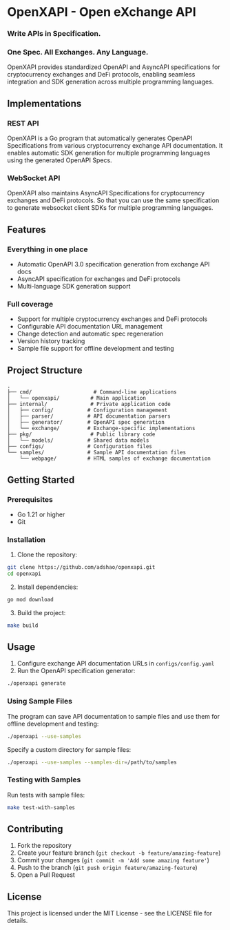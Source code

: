 # OpenXAPI - Open eXchange API

### Write APIs in Specification.

### One Spec. All Exchanges. Any Language.

OpenXAPI provides standardized OpenAPI and AsyncAPI specifications for cryptocurrency exchanges and DeFi protocols, enabling seamless integration and SDK generation across multiple programming languages.

## Implementations

### REST API

OpenXAPI is a Go program that automatically generates OpenAPI Specifications from various cryptocurrency exchange API documentation. It enables automatic SDK generation for multiple programming languages using the generated OpenAPI Specs.

### WebSocket API

OpenXAPI also maintains AsyncAPI Specifications for cryptocurrency exchanges and DeFi protocols.
So that you can use the same specification to generate websocket client SDKs for multiple programming languages.

## Features

### Everything in one place

- Automatic OpenAPI 3.0 specification generation from exchange API docs
- AsyncAPI specification for exchanges and DeFi protocols
- Multi-language SDK generation support

### Full coverage

- Support for multiple cryptocurrency exchanges and DeFi protocols
- Configurable API documentation URL management
- Change detection and automatic spec regeneration
- Version history tracking
- Sample file support for offline development and testing

## Project Structure

```
.
├── cmd/                    # Command-line applications
│   └── openxapi/          # Main application
├── internal/              # Private application code
│   ├── config/           # Configuration management
│   ├── parser/           # API documentation parsers
│   ├── generator/        # OpenAPI spec generation
│   └── exchange/         # Exchange-specific implementations
├── pkg/                   # Public library code
│   └── models/           # Shared data models
├── configs/              # Configuration files
└── samples/              # Sample API documentation files
    └── webpage/          # HTML samples of exchange documentation
```

## Getting Started

### Prerequisites

- Go 1.21 or higher
- Git

### Installation

1. Clone the repository:
```bash
git clone https://github.com/adshao/openxapi.git
cd openxapi
```

2. Install dependencies:
```bash
go mod download
```

3. Build the project:
```bash
make build
```

## Usage

1. Configure exchange API documentation URLs in `configs/config.yaml`
2. Run the OpenAPI specification generator:
```bash
./openxapi generate
```

### Using Sample Files

The program can save API documentation to sample files and use them for offline development and testing:

```bash
./openxapi --use-samples
```

Specify a custom directory for sample files:
```bash
./openxapi --use-samples --samples-dir=/path/to/samples
```

### Testing with Samples

Run tests with sample files:
```bash
make test-with-samples
```

## Contributing

1. Fork the repository
2. Create your feature branch (`git checkout -b feature/amazing-feature`)
3. Commit your changes (`git commit -m 'Add some amazing feature'`)
4. Push to the branch (`git push origin feature/amazing-feature`)
5. Open a Pull Request

## License

This project is licensed under the MIT License - see the LICENSE file for details. 